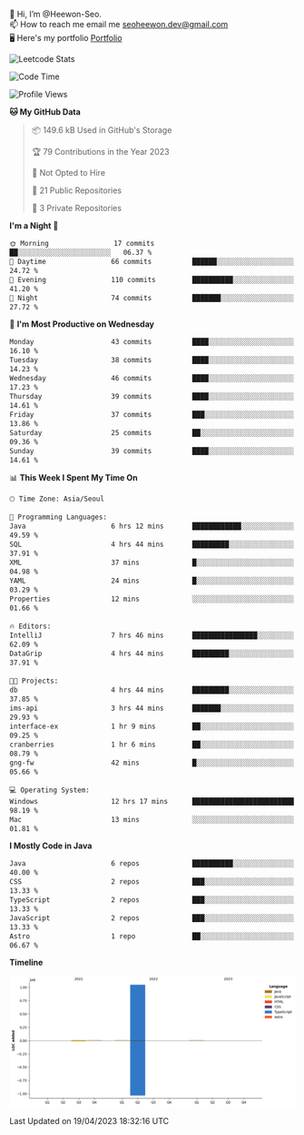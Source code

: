 👋 Hi, I’m @Heewon-Seo.  
📫 How to reach me email me seoheewon.dev@gmail.com   
🖥 Here's my portfolio [Portfolio](https://haileynotes.notion.site/HEEWON-SEO-f98fe97412ee4a6a94fd24fe6832f84c)

![Leetcode Stats](https://leetcode.card.workers.dev/?username=Heewon-Seo)

 <!--START_SECTION:waka-->
![Code Time](http://img.shields.io/badge/Code%20Time-403%20hrs%2045%20mins-blue)

![Profile Views](http://img.shields.io/badge/Profile%20Views-1-blue)

**🐱 My GitHub Data** 

> 📦 149.6 kB Used in GitHub's Storage 
 > 
> 🏆 79 Contributions in the Year 2023
 > 
> 🚫 Not Opted to Hire
 > 
> 📜 21 Public Repositories 
 > 
> 🔑 3 Private Repositories 
 > 
**I'm a Night 🦉** 

```text
🌞 Morning                17 commits          ██░░░░░░░░░░░░░░░░░░░░░░░   06.37 % 
🌆 Daytime                66 commits          ██████░░░░░░░░░░░░░░░░░░░   24.72 % 
🌃 Evening                110 commits         ██████████░░░░░░░░░░░░░░░   41.20 % 
🌙 Night                  74 commits          ███████░░░░░░░░░░░░░░░░░░   27.72 % 
```
📅 **I'm Most Productive on Wednesday** 

```text
Monday                   43 commits          ████░░░░░░░░░░░░░░░░░░░░░   16.10 % 
Tuesday                  38 commits          ████░░░░░░░░░░░░░░░░░░░░░   14.23 % 
Wednesday                46 commits          ████░░░░░░░░░░░░░░░░░░░░░   17.23 % 
Thursday                 39 commits          ████░░░░░░░░░░░░░░░░░░░░░   14.61 % 
Friday                   37 commits          ███░░░░░░░░░░░░░░░░░░░░░░   13.86 % 
Saturday                 25 commits          ██░░░░░░░░░░░░░░░░░░░░░░░   09.36 % 
Sunday                   39 commits          ████░░░░░░░░░░░░░░░░░░░░░   14.61 % 
```


📊 **This Week I Spent My Time On** 

```text
🕑︎ Time Zone: Asia/Seoul

💬 Programming Languages: 
Java                     6 hrs 12 mins       ████████████░░░░░░░░░░░░░   49.59 % 
SQL                      4 hrs 44 mins       █████████░░░░░░░░░░░░░░░░   37.91 % 
XML                      37 mins             █░░░░░░░░░░░░░░░░░░░░░░░░   04.98 % 
YAML                     24 mins             █░░░░░░░░░░░░░░░░░░░░░░░░   03.29 % 
Properties               12 mins             ░░░░░░░░░░░░░░░░░░░░░░░░░   01.66 % 

🔥 Editors: 
IntelliJ                 7 hrs 46 mins       ████████████████░░░░░░░░░   62.09 % 
DataGrip                 4 hrs 44 mins       █████████░░░░░░░░░░░░░░░░   37.91 % 

🐱‍💻 Projects: 
db                       4 hrs 44 mins       █████████░░░░░░░░░░░░░░░░   37.85 % 
ims-api                  3 hrs 44 mins       ███████░░░░░░░░░░░░░░░░░░   29.93 % 
interface-ex             1 hr 9 mins         ██░░░░░░░░░░░░░░░░░░░░░░░   09.25 % 
cranberries              1 hr 6 mins         ██░░░░░░░░░░░░░░░░░░░░░░░   08.79 % 
gng-fw                   42 mins             █░░░░░░░░░░░░░░░░░░░░░░░░   05.66 % 

💻 Operating System: 
Windows                  12 hrs 17 mins      █████████████████████████   98.19 % 
Mac                      13 mins             ░░░░░░░░░░░░░░░░░░░░░░░░░   01.81 % 
```

**I Mostly Code in Java** 

```text
Java                     6 repos             ██████████░░░░░░░░░░░░░░░   40.00 % 
CSS                      2 repos             ███░░░░░░░░░░░░░░░░░░░░░░   13.33 % 
TypeScript               2 repos             ███░░░░░░░░░░░░░░░░░░░░░░   13.33 % 
JavaScript               2 repos             ███░░░░░░░░░░░░░░░░░░░░░░   13.33 % 
Astro                    1 repo              ██░░░░░░░░░░░░░░░░░░░░░░░   06.67 % 
```



**Timeline**

![Lines of Code chart](https://raw.githubusercontent.com/Heewon-Seo/Heewon-Seo/main/assets/bar_graph.png)


 Last Updated on 19/04/2023 18:32:16 UTC
<!--END_SECTION:waka-->

